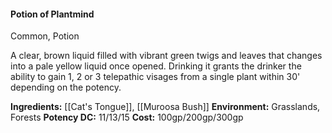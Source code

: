 #### Potion of Plantmind
Common, Potion

A clear, brown liquid filled with vibrant green twigs and leaves that changes into a pale yellow liquid once opened. Drinking it grants the drinker the ability to gain 1, 2 or 3 telepathic visages from a single plant within 30' depending on the potency.

**Ingredients:** [[Cat's Tongue]], [[Muroosa Bush]]
**Environment:** Grasslands, Forests
**Potency DC:** 11/13/15
**Cost:** 100gp/200gp/300gp

